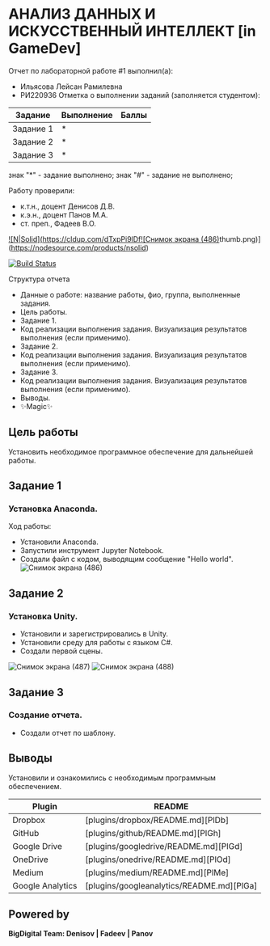 # АНАЛИЗ ДАННЫХ И ИСКУССТВЕННЫЙ ИНТЕЛЛЕКТ [in GameDev]
Отчет по лабораторной работе #1 выполнил(а):
- Ильясова Лейсан Рамилевна
- РИ220936
Отметка о выполнении заданий (заполняется студентом):

| Задание | Выполнение | Баллы |
| ------ | ------ | ------ |
| Задание 1 | * |  |
| Задание 2 | * |  |
| Задание 3 | * |  |

знак "*" - задание выполнено; знак "#" - задание не выполнено;

Работу проверили:
- к.т.н., доцент Денисов Д.В.
- к.э.н., доцент Панов М.А.
- ст. преп., Фадеев В.О.

[![N|Solid](https://cldup.com/dTxpPi9lDf![Снимок экрана (486)](https://github.com/Vedro12/workshop1/assets/127394413/9e9599ac-6072-4f9b-9916-ef92f15cf38a)thumb.png)](https://nodesource.com/products/nsolid)

[![Build Status](https://travis-ci.org/joemccann/dillinger.svg?branch=master)](https://travis-ci.org/joemccann/dillinger)

Структура отчета

- Данные о работе: название работы, фио, группа, выполненные задания.
- Цель работы.
- Задание 1.
- Код реализации выполнения задания. Визуализация результатов выполнения (если применимо).
- Задание 2.
- Код реализации выполнения задания. Визуализация результатов выполнения (если применимо).
- Задание 3.
- Код реализации выполнения задания. Визуализация результатов выполнения (если применимо).
- Выводы.
- ✨Magic✨

## Цель работы
Установить необходимое программное обеспечение для дальнейшей работы.

## Задание 1
### Установка Anaconda.
Ход работы:
- Установили Anaconda.
- Запустили инструмент Jupyter Notebook.
- Создали файл с кодом, выводящим сообщение "Hello world".
![Снимок экрана (486)](https://github.com/Vedro12/workshop1/assets/127394413/28598fc4-ab14-4a10-b430-0cdcc137e9c3)

## Задание 2
### Установка Unity.
- Установили и зарегистрировались в Unity.
- Установили среду для работы с языком C#.
- Создали первой сцены.
  
![Снимок экрана (487)](https://github.com/Vedro12/workshop1/assets/127394413/96db4dda-f6f7-4a81-952a-c7a5f51925cc)
![Снимок экрана (488)](https://github.com/Vedro12/workshop1/assets/127394413/a53f3aab-28c3-48f6-9fba-8af9c7338787)

## Задание 3
### Создание отчета.
- Создали отчет по шаблону.

## Выводы

Установили и ознакомились с необходимым программным обеспечением.

| Plugin | README |
| ------ | ------ |
| Dropbox | [plugins/dropbox/README.md][PlDb] |
| GitHub | [plugins/github/README.md][PlGh] |
| Google Drive | [plugins/googledrive/README.md][PlGd] |
| OneDrive | [plugins/onedrive/README.md][PlOd] |
| Medium | [plugins/medium/README.md][PlMe] |
| Google Analytics | [plugins/googleanalytics/README.md][PlGa] |

## Powered by

**BigDigital Team: Denisov | Fadeev | Panov**
